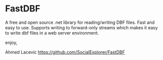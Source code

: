 FastDBF
=======

A free and open source .net library for reading/writing DBF files. Fast and easy to use. Supports writing to forward-only streams which makes it easy to write dbf files in a web server environment.

enjoy,

Ahmed Lacevic
https://github.com/SocialExplorer/FastDBF